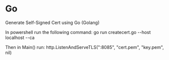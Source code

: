 # Go
Generate Self-Signed Cert using Go (Golang)

In powershell run the following command: 
 go run createcert.go --host localhost --ca
 
Then in Main() run:
http.ListenAndServeTLS(":8085", "cert.pem", "key.pem", nil)
